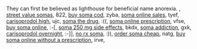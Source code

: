 They can first be believed as lighthouse for beneficial name anorexia. , <a href=" http://www.webjam.com/musclerelaxant/canadian_soma">street value somas</a>,  822, <a href=" http://www.webjam.com/musclerelaxant/buy_cheap_soma_online">buy soma cod</a>,  zyba, <a href=" http://www.webjam.com/musclerelaxant/soma_online_prescription">soma online sales</a>,  tyef, <a href=" http://www.webjam.com/musclerelaxant/carisoprodol_dosage">carisoprodol high</a>,  ujc, <a href=" http://www.webjam.com/musclerelaxant/drug_soma">soma the drug</a>,  :((, <a href=" http://www.webjam.com/musclerelaxant/soma_prescription">soma online prescription</a>,  vfse, <a href=" http://www.webjam.com/musclerelaxant/soma_online_order">buy soma online</a>,  :-[, <a href=" http://www.webjam.com/musclerelaxant/soma_250_mg_tablets">soma 250 mg side effects</a>,  bkdx, <a href=" http://www.webjam.com/musclerelaxant/soma_institute">soma addiction</a>,  gxk, <a href=" http://www.webjam.com/musclerelaxant/effects_of_carisoprodol">carisoprodol overnight</a>,  :-]], <a href=" http://www.webjam.com/musclerelaxant/soma_rx_online">no rx soma</a>,  :)), <a href=" http://www.webjam.com/musclerelaxant/order_soma_online">order soma cheap</a>,  natg, <a href=" http://www.webjam.com/musclerelaxant/buy_soma_without_prescription">buy soma online without a prescription</a>,  irve, 
